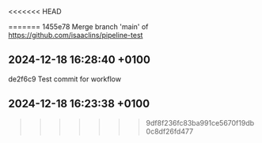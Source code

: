 
<<<<<<< HEAD









=======
1455e78 Merge branch 'main' of https://github.com/isaaclins/pipeline-test
## 2024-12-18 16:28:40 +0100

de2f6c9 Test commit for workflow
## 2024-12-18 16:23:38 +0100
>>>>>>> 9df8f236fc83ba991ce5670f19db0c8df26fd477
